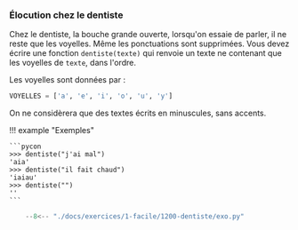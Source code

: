 

### Élocution chez le dentiste 


Chez le dentiste, la bouche grande ouverte, lorsqu'on essaie de parler, il
ne reste que les voyelles. Même les ponctuations sont supprimées. 
Vous devez écrire une fonction `dentiste(texte)` qui renvoie un texte 
ne contenant que les voyelles de `texte`, dans l'ordre. 

Les voyelles sont données par :
```python
VOYELLES = ['a', 'e', 'i', 'o', 'u', 'y']
```
On ne considèrera que des textes écrits en minuscules, sans accents.

!!! example "Exemples"

    ```pycon
    >>> dentiste("j'ai mal")
    'aia'
    >>> dentiste("il fait chaud")
    'iaiau'
    >>> dentiste("")
    ''
    ```


```python
    --8<-- "./docs/exercices/1-facile/1200-dentiste/exo.py"
```

